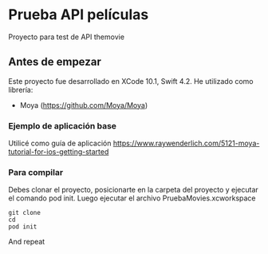 # Prueba API películas

Proyecto para test de API themovie

## Antes de empezar

Este proyecto fue desarrollado en XCode 10.1, Swift 4.2.
He utilizado como librería:
- Moya (https://github.com/Moya/Moya)

### Ejemplo de aplicación base

Utilicé como guía de aplicación https://www.raywenderlich.com/5121-moya-tutorial-for-ios-getting-started


### Para compilar

Debes clonar el proyecto, posicionarte en la carpeta del proyecto y ejecutar el comando pod init. Luego ejecutar el archivo PruebaMovies.xcworkspace

```
git clone 
cd 
pod init
```

And repeat


